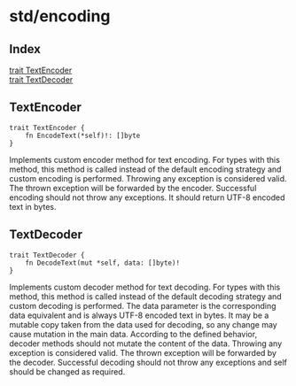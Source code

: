 # std/encoding

## Index

[trait TextEncoder](#textencoder)\
[trait TextDecoder](#textdecoder)



## TextEncoder
```jule
trait TextEncoder {
	fn EncodeText(*self)!: []byte
}
```
Implements custom encoder method for text encoding\. For types with this method, this method is called instead of the default encoding strategy and custom encoding is performed\. Throwing any exception is considered valid\. The thrown exception will be forwarded by the encoder\. Successful encoding should not throw any exceptions\. It should return UTF\-8 encoded text in bytes\.

## TextDecoder
```jule
trait TextDecoder {
	fn DecodeText(mut *self, data: []byte)!
}
```
Implements custom decoder method for text decoding\. For types with this method, this method is called instead of the default decoding strategy and custom decoding is performed\. The data parameter is the corresponding data equivalent and is always UTF\-8 encoded text in bytes\. It may be a mutable copy taken from the data used for decoding, so any change may cause mutation in the main data\. According to the defined behavior, decoder methods should not mutate the content of the data\. Throwing any exception is considered valid\. The thrown exception will be forwarded by the decoder\. Successful decoding should not throw any exceptions and self should be changed as required\.